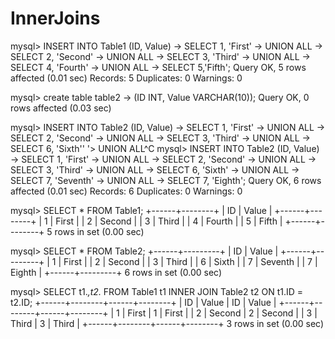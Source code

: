 # InnerJoins
mysql> INSERT INTO Table1 (ID, Value)
    -> SELECT 1, 'First'
    -> UNION ALL
    -> SELECT 2, 'Second'
    -> UNION ALL
    -> SELECT 3, 'Third'
    -> UNION ALL
    -> SELECT 4, 'Fourth'
    -> UNION ALL
    -> SELECT 5,'Fifth';
Query OK, 5 rows affected (0.01 sec)
Records: 5  Duplicates: 0  Warnings: 0

mysql> create table table2
    -> (ID INT, Value VARCHAR(10));
Query OK, 0 rows affected (0.03 sec)

mysql> INSERT INTO Table2 (ID, Value)
    -> SELECT 1, 'First'
    -> UNION ALL
    -> SELECT 2, 'Second'
    -> UNION ALL
    -> SELECT 3, 'Third'
    -> UNION ALL
    -> SELECT 6, 'Sixth''
    '> UNION ALL^C
mysql> INSERT INTO Table2 (ID, Value)
    -> SELECT 1, 'First'
    -> UNION ALL
    -> SELECT 2, 'Second'
    -> UNION ALL
    -> SELECT 3, 'Third'
    -> UNION ALL
    -> SELECT 6, 'Sixth'
    -> UNION ALL
    -> SELECT 7, 'Seventh'
    -> UNION ALL
    -> SELECT 7, 'Eighth';
Query OK, 6 rows affected (0.01 sec)
Records: 6  Duplicates: 0  Warnings: 0

mysql> SELECT * FROM Table1;
+------+--------+
| ID   | Value  |
+------+--------+
|    1 | First  |
|    2 | Second |
|    3 | Third  |
|    4 | Fourth |
|    5 | Fifth  |
+------+--------+
5 rows in set (0.00 sec)

mysql> SELECT * FROM Table2;
+------+---------+
| ID   | Value   |
+------+---------+
|    1 | First   |
|    2 | Second  |
|    3 | Third   |
|    6 | Sixth   |
|    7 | Seventh |
|    7 | Eighth  |
+------+---------+
6 rows in set (0.00 sec)

mysql> SELECT t1.*,t2.* FROM Table1 t1 INNER JOIN Table2 t2 ON t1.ID = t2.ID;
+------+--------+------+--------+
| ID   | Value  | ID   | Value  |
+------+--------+------+--------+
|    1 | First  |    1 | First  |
|    2 | Second |    2 | Second |
|    3 | Third  |    3 | Third  |
+------+--------+------+--------+
3 rows in set (0.00 sec)
